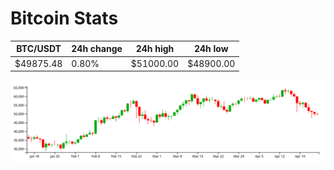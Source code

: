 # Bitcoin Stats

BTC/USDT|24h change|24h high|24h low|
|---|---|---|---|
|$49875.48|0.80%|$51000.00|$48900.00|

<img src="./chart.svg">
